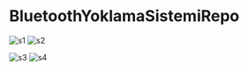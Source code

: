 # BluetoothYoklamaSistemiRepo

![s1](https://user-images.githubusercontent.com/58535239/70221485-7f178f00-1759-11ea-8f65-b22416d79850.png)         ![s2](https://user-images.githubusercontent.com/58535239/70221515-8f2f6e80-1759-11ea-9ca2-b38fd2382b40.png)



![s3](https://user-images.githubusercontent.com/58535239/70221535-9a829a00-1759-11ea-822e-660531b47263.png)         ![s4](https://user-images.githubusercontent.com/58535239/70221553-a1111180-1759-11ea-8ee0-bc7ee452cd58.png)


